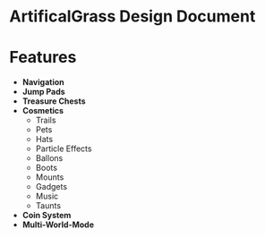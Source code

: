 # ArtificalGrass Design Document

# Features
* **Navigation**
* **Jump Pads**
* **Treasure Chests**
* **Cosmetics**
  + Trails
  + Pets
  + Hats
  + Particle Effects
  + Ballons
  + Boots
  + Mounts
  + Gadgets
  + Music
  + Taunts
* **Coin System**
* **Multi-World-Mode**
